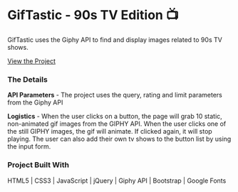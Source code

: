 # GifTastic - 90s TV Edition :tv:
GifTastic uses the Giphy API to find and display images related to 90s TV shows.

[View the Project](http://kristin-i.com/Front-End/GifTastic/)

### The Details

**API Parameters** - The project uses the query, rating and limit parameters from the Giphy API 

**Logistics** - When the user clicks on a button, the page will grab 10 static, non-animated gif images from the GIPHY API. When the user clicks one of the still GIPHY images, the gif will animate. If clicked again, it will stop playing. The user can also add their own tv shows to the button list by using the input form.

### Project Built With

HTML5 | CSS3 | JavaScript | jQuery | Giphy API | Bootstrap | Google Fonts